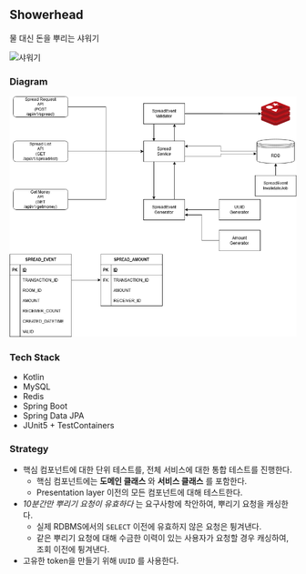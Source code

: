 ## Showerhead
물 대신 돈을 뿌리는 샤워기

![샤워기](https://encrypted-tbn0.gstatic.com/images?q=tbn%3AANd9GcQN269Xia1G5GMBaUPFn90gIqwC5NvkseNFlw&usqp=CAU)

### Diagram
![diagram](./entity_diagram.png)

### Tech Stack

- Kotlin
- MySQL
- Redis
- Spring Boot
- Spring Data JPA
- JUnit5 + TestContainers

### Strategy

- 핵심 컴포넌트에 대한 단위 테스트를, 전체 서비스에 대한 통합 테스트를 진행한다.
    - 핵심 컴포넌트에는 **도메인 클래스** 와 **서비스 클래스** 를 포함한다. 
    - Presentation layer 이전의 모든 컴포넌트에 대해 테스트한다. 
- *10분간만 뿌리기 요청이 유효하다* 는 요구사항에 착안하여, 뿌리기 요청을 캐싱한다. 
    - 실제 RDBMS에서의 `SELECT` 이전에 유효하지 않은 요청은 튕겨낸다. 
    - 같은 뿌리기 요청에 대해 수금한 이력이 있는 사용자가 요청할 경우 캐싱하여, 조회 이전에 튕겨낸다. 
- 고유한 token을 만들기 위해 `UUID` 를 사용한다. 
